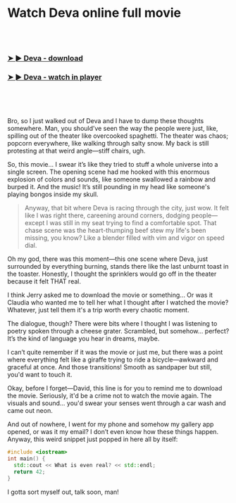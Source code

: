 <h1>Watch Deva online full movie</h1>


<br><br>

<h3><a href="https://Nicks-newresoundlect1976.github.io/yuepcyecdm/">➤ ► Deva - download</a></h3> 
<h3><a href="https://Nicks-newresoundlect1976.github.io/yuepcyecdm/">➤ ► Deva - watch in player</a></h3>


<br><br><br>


Bro, so I just walked out of Deva and I have to dump these thoughts somewhere. Man, you should’ve seen the way the people were just, like, spilling out of the theater like overcooked spaghetti. The theater was chaos; popcorn everywhere, like walking through salty snow. My back is still protesting at that weird angle—stiff chairs, ugh.

So, this movie... I swear it’s like they tried to stuff a whole universe into a single screen. The opening scene had me hooked with this enormous explosion of colors and sounds, like someone swallowed a rainbow and burped it. And the music! It’s still pounding in my head like someone's playing bongos inside my skull.

> Anyway, that bit where Deva is racing through the city, just wow. It felt like I was right there, careening around corners, dodging people—except I was still in my seat trying to find a comfortable spot. That chase scene was the heart-thumping beef stew my life's been missing, you know? Like a blender filled with vim and vigor on speed dial.

Oh my god, there was this moment—this one scene where Deva, just surrounded by everything burning, stands there like the last unburnt toast in the toaster. Honestly, I thought the sprinklers would go off in the theater because it felt THAT real.

I think Jerry asked me to download the movie or something... Or was it Claudia who wanted me to tell her what I thought after I watched the movie? Whatever, just tell them it's a trip worth every chaotic moment.

The dialogue, though? There were bits where I thought I was listening to poetry spoken through a cheese grater. Scrambled, but somehow... perfect? It’s the kind of language you hear in dreams, maybe.

I can’t quite remember if it was the movie or just me, but there was a point where everything felt like a giraffe trying to ride a bicycle—awkward and graceful at once. And those transitions! Smooth as sandpaper but still, you'd want to touch it.

Okay, before I forget—David, this line is for you to remind me to download the movie. Seriously, it'd be a crime not to watch the movie again. The visuals and sound... you'd swear your senses went through a car wash and came out neon.

And out of nowhere, I went for my phone and somehow my gallery app opened, or was it my email? I don’t even know how these things happen. Anyway, this weird snippet just popped in here all by itself:

```cpp
#include <iostream>
int main() {
  std::cout << What is even real? << std::endl;
  return 42;
}
```

I gotta sort myself out, talk soon, man!
